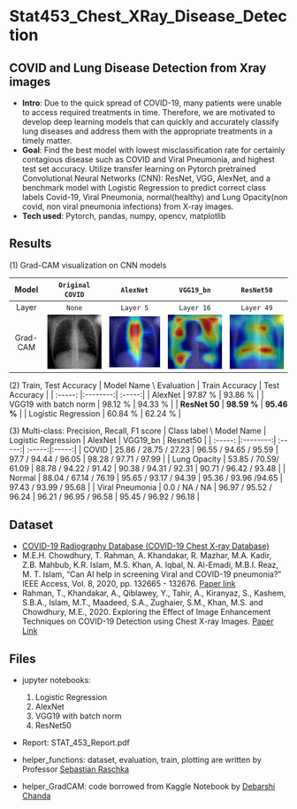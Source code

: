 # Stat453_Chest_XRay_Disease_Detection

## COVID and Lung Disease Detection from Xray images
- **Intro**: Due to the quick spread of COVID-19, many patients were unable to access required treatments in time. Therefore, we are motivated to develop deep learning models that can quickly and accurately classify lung diseases and address them with the appropriate treatments in a timely matter.
- **Goal**: Find the best model with lowest misclassification rate for certainly contagious disease such as COVID and Viral Pneumonia, and highest test set accuracy. Utilize transfer learning on Pytorch pretrained Convolutional Neural Networks (CNN): ResNet, VGG, AlexNet, and a benchmark model with Logistic Regression to predict correct class labels Covid-19, Viral Pneumonia, normal(healthy) and Lung Opacity(non covid, non viral pneumonia infections) from X-ray images. 
- **Tech used**: Pytorch, pandas, numpy, opencv, matplotlib<br>

## Results
(1) 
Grad-CAM visualization on CNN models

|            Model             |                    ```Original COVID```                    |                     ```AlexNet```                     |                     ```VGG19_bn```                     |        ```ResNet50```   |           
| :--------------------------: | :---------------------------------------------------: | :-------------------------------------------------: | :----------------------------------------------------: | :---------------------------------------------------: |
|            Layer             |                     ```None```                      |                   ```Layer 5```                    |                     ```Layer 16```                     |   ```Layer 49```                      |
| Grad-CAM | ![](gradcam_images/COVID-121.png) | ![](gradcam_images/cam_COVID-121_Alexnet_oldnorm.jpg) | ![](gradcam_images/cam_COVID-121_VGG19_oldnorm.jpg) | ![](gradcam_images/cam_COVID-121_ResNet50_oldnorm.jpg) |

(2) Train, Test Accuracy
| Model Name \ Evaluation | Train Accuracy | Test Accuracy |
| :-----: |:--------:| :-----:| 
| AlexNet |  97.87 % |  93.86 %  |
| VGG19 with batch norm | 98.12 % | 94.33 % | 
| **ResNet 50** |  **98.59 %** |  **95.46 %** | 
| Logistic Regression | 60.84 %  | 62.24 % |

(3) Multi-class: Precision, Recall, F1 score
| Class label \ Model Name | Logistic Regression | AlexNet | VGG19_bn | Resnet50 | 
| :-----: |:--------:| :-----:| :-----:|:-----:|
| COVID | 25.86 / 28.75 / 27.23  | 96.55 / 94.65 / 95.59  | 97.7 / 94.44 / 96.05 | 98.28 / 97.71 / 97.99 | 
| Lung Opacity | 53.85 / 70.59/ 61.09 | 88.78 / 94.22 / 91.42 | 90.38 / 94.31 / 92.31 | 90.71 / 96.42 / 93.48 | 
| Normal | 88.04 / 67.14 / 76.19  | 95.65 / 93.17 / 94.39  | 95.36 / 93.96 /94.65 | 97.43 / 93.99 / 95.68 | 
| Viral Pneumonia | 0.0 / NA / NA  | 96.97 / 95.52 / 96.24  | 96.21 / 96.95 / 96.58 | 95.45 / 96.92 / 96.18 | 


## Dataset
- [COVID-19 Radiography Database (COVID-19 Chest X-ray Database)](https://www.kaggle.com/tawsifurrahman/covid19-radiography-database)
- M.E.H. Chowdhury, T. Rahman, A. Khandakar, R. Mazhar, M.A. Kadir, Z.B. Mahbub, K.R. Islam, M.S. Khan, A. Iqbal, N. Al-Emadi, M.B.I. Reaz, M. T. Islam, “Can AI help in screening Viral and COVID-19 pneumonia?” IEEE Access, Vol. 8, 2020, pp. 132665 - 132676. [Paper link](https://ieeexplore.ieee.org/document/9144185)
- Rahman, T., Khandakar, A., Qiblawey, Y., Tahir, A., Kiranyaz, S., Kashem, S.B.A., Islam, M.T., Maadeed, S.A., Zughaier, S.M., Khan, M.S. and Chowdhury, M.E., 2020. Exploring the Effect of Image Enhancement Techniques on COVID-19 Detection using Chest X-ray Images. [Paper Link](https://www.sciencedirect.com/science/article/pii/S001048252100113X?via%3Dihub)

## Files
- jupyter notebooks:
  1. Logistic Regression 
  2. AlexNet 
  3. VGG19 with batch norm
  4. ResNet50
- Report: STAT_453_Report.pdf

- helper_functions: dataset, evaluation, train, plotting are written by Professor [Sebastian Raschka](https://github.com/rasbt/stat453-deep-learning-ss21/tree/main/L13/code)
- helper_GradCAM: code borrowed from Kaggle Notebook by [Debarshi Chanda](https://www.kaggle.com/debarshichanda/gradcam-visualize-your-cnn) 
